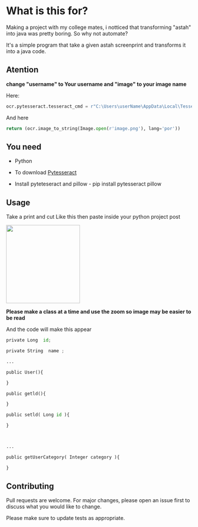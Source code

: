 # What is this for?

Making a project with my college mates, i notticed that transforming "astah" into java was pretty boring. So why not automate?

It's a simple program that take a given astah screenprint and transforms it into a java code.


## Atention



**change "username" to Your username and "image" to your image name**

Here:

```python
ocr.pytesseract.tesseract_cmd = r"C:\Users\userName\AppData\Local\Tesseract-OCR\tesseract.exe"
```

And here

```python
return (ocr.image_to_string(Image.open(r'image.png'), lang='por'))
```

## You need 

*  Python

* To download [Pytesseract](https://github.com/tesseract-ocr/tesseract/wiki)
* Install pyteteseract and pillow - pip install pytesseract pillow

## Usage
Take a print and cut Like this then paste inside your python project post

<img src="https://i.imgur.com/pqtyT0t.png" width="200" height="212">

**Please make a class at a time and use the zoom so image may be easier to be read**

And the code will make this appear

```python
private Long  id;

private String  name ;

...

public User(){

}

public getld(){

}

public setld( Long id ){

}



...

public getUserCategory( Integer category ){

}
```


## Contributing
Pull requests are welcome. For major changes, please open an issue first to discuss what you would like to change.

Please make sure to update tests as appropriate.
